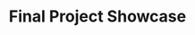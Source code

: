 ---
layout: project-showcase
title: Final Project Showcase
nav_order: 2
permalink: /project-showcase/
sections:
    - name: "60"
      time: "Thursday, 4-5PM"
      ta: "Katherine"
      teams:
          - title: "Recipea"
            description: "How to find recipes based on the ingredients you already have in your kitchen."
            report: "https://github.com/R-e-c-i-p-e-a/recipeaApp/blob/project_8/README.md"
            prototype: "https://r-e-c-i-p-e-a.github.io/recipeaApp/"
            image_url: "https://github.com/R-e-c-i-p-e-a/recipeaApp/raw/project_8/img/RecipeaLogo.png"
          - title: "Art Access"
            description: "A web-based platform that utilizes the Art Institute of Chicago’s new public API to display artworks based on a number of configurable parameters."
            report: "https://github.com/ArtAccess/AIC/blob/master/README.md"
            prototype: "https://artaccess.github.io/AIC/"
            image_url: "https://dimg.donga.com/egc/CDB/ENGLISH/Article/15/13/29/55/1513295535487.jpg"
    - name: "61"
      time: "Thursday, 3-4PM"
      ta: "Makenna"
      teams:
          - title: "Swole"
            description: "Helping people to create nutritionally balanced meal plans to reach their fitness goals."
            team_members: "Leonard Liu, Yav Todorov, Marcel Bonnici"
            report: "https://github.com/HCI330-Project/diet/blob/master/README.md"
            prototype: "http://www.swole.io/"
            image_url: "/winter2020/assets/images/final-projects/swole.png"
          - title: "Reflections"
            team_members: "Hakan Dingenc, Juan Solera, Paulina Tarasul, Fiona Worsfold"
            description: "Helping people to actively and effectively practice self-reflection"
            report: "https://github.com/CS-330-Reflections/Reflections-Project-Winter-2020/blob/master/README.md"
            prototype: "https://cs-330-reflections.github.io/Reflections-Project-Winter-2020/login.html"
            image_url: "/winter2020/assets/images/final-projects/reflections_61.png"
          - title: "GoLocal"
            team_members: "Kiara McNulty, Wes Donnell, Alan Xue" 
            description: "When people travel, it can be difficult to separate touristy information or information advertised by large corporations from knowledge about authentic experiences from local experts. GoLocal helps people find the very best places to visit, curated by locals."
            report: "https://github.com/cs-330-GoLocal/go-local/blob/master/README.md"
            prototype: "https://cs-330-golocal.github.io/go-local/login.html"
            image_url: "/winter2020/assets/images/final-projects/golocal.png"
            slides_url: "https://docs.google.com/presentation/d/1ulCwYxVAx9Jv_H9rn3Y1evIgxDbUQxxFxC9IXVMgBUM/edit"
          - title: "for thought"
            team_members: "Annika de Vogel, Jules Gilligan, Braden Svoboda, Julia Odden"
            description: "Guiding people through daily self-reflection with a simple, attractive, easy-to-use app."
            report: "https://github.com/scribblegeeks/journaling101/blob/project_8/README.md"
            prototype: "https://scribblegeeks.github.io/journaling101/"
            slides_url: "https://docs.google.com/presentation/d/1VVNZcHDX6ldcpGQA-JgmgnrY_4rb-BNv0N0ypOfo4sk/edit"
            image_url: "/winter2020/assets/images/final-projects/for-thought.png"
          - title: "Buy Better (Ethical Consumption)"
            description: "Because there is a lack of transparency regarding company ethics and subsequent environmental impacts of their products, Buy Better allows users to shop more ethically, drawing on information and ratings  from several environmental and rating groups. Buy Better makes this information more easily navigable and digestible."
            team_members: "Adviti Atluri, Jackson Schuster, Jenni Hutson, Andre Norton"
            report: "https://github.com/HCI330EthicalConsumption/EthCon"
            prototype: "https://hci330ethicalconsumption.github.io/EthCon/"
            image_url: "https://github.com/HCI330EthicalConsumption/EthCon/raw/master/searchresult.png"
    - name: "62"
      time: "Thursday, 2-3PM"
      ta: "Cooper"
      teams:
          - title: "Brutus.nu (Course Planner)"
            team_members: "Aavi Deora, Spencer Fitch, Caedon Hsieh, Kyle Hwang"
            description: "The goal of Brutus.nu is to provide a concise tool that streamlines the course registration process. In developing our design concept, we wanted to implement the ability to select and display courses in a visual calendar representation like serif.nu while also providing additional information about prerequisites, typical course order, and CTEC course evaluations. We intended the website to act as a digital advisor, offering students personalized resources to find the best course options for an upcoming quarter in a given subject or field based on what prerequisites they have satisfied already."
            report: "https://github.com/CS330schedule/course-planner/blob/master/README.md"
            prototype: "https://cs330schedule.github.io/course-planner/"
            image_url: "https://github.com/CS330schedule/course-planner/blob/master/ReportImages/login.PNG?raw=true"
          - title: "DONAT.IO"
            team_members: "Erol Bulun, Archit Chopra, Jason Friedman, Romir Hysko, Aaron Kim"
            description: "Our goal was to create a platform that allows users to browse NGO's (their mission statements, metrics, etc.) and adequately compare them to determine which one they will donate to. While we allow users to donate on our site, we also want our platform to help spread awareness about the work these NGOs do through the information that we provide."
            report: "https://github.com/RomirH/Donations/blob/project_8/README.md"
            prototype: "https://architc.github.io/"
            image_url: "https://github.com/RomirH/Donations/raw/project_8/Images/Task1Step1.png"
          - title: "El-Care"
            team_members: "Olivier Gabison, Isaiah Jones, Jenna Jubeir, Tiffany Lau, Emily Weintraub"
            description: "Helping caregivers to care for elder adults: assisting people who are trying to juggle their career and social lives  while also taking care of parents or even grandparents. A quick message-response check-in system can help ease some of these stresses."
            report: "https://github.com/Elcare-Team/Elcare-/blob/project_8/README.md"
            image_url: "/winter2020/assets/images/final-projects/el-care.png"
          - title: "Finding Classmates"
            team_members: "Dylan Clausen, Alexandra Gold, Abby Heath, Connor Mitchell, Monica Oleski"
            description: "Facilitating study group and partner formation in courses where students may not know anyone in the class."
            report: "https://github.com/StudyPartners330/StudyPartnersProgram/blob/master/README.md"
            image_url: "/winter2020/assets/images/final-projects/matches.png"
            prototype: "https://studypartners330.github.io/StudyPartnersProgram/index.html"
    - name: "64"
      time: "Fridays, 12-1PM"
      ta: "Emmy & Gabrielle"
      teams:
          - title: "City Commute"
            team_members: "Rohan Balakrishna, Jack Freilich, Hidde Verholt"
            description: "Helping commuters consider their transportation options (transit, Uber, biking, etc., given everyday constraints (weather, time, money)."
            report: "https://github.com/CityCommute/CityCommute"
            prototype: "https://citycommute.github.io/CityCommute/"
            image_url: "/winter2020/assets/images/final-projects/city-commute.png"
          - title: "sharity.io"
            team_members: "Connor Pan, Aura Ulloa Ordonez, Xuan Zhang"
            description: "sharity.io aims to help resolve this struggle by creating a better communication platform between individuals and their nearby charities. By resolving this issue, people in need will have a greater chance of receiving the items and services they need from these nonprofits. Community building can also grow from having locals become more involved with nearby nonprofits."
            report: "https://github.com/HCI-Charity-Team/charity-site/blob/master/README.md"
            prototype: "https://hci-charity-team.github.io/charity-site/"
            image_url: "https://hci-charity-team.github.io/charity-site/images/logo.png"
          - title: "Food Finder"
            team_members: "Henry Raeder, Ellen Wade, Sharon Wong"
            description: "Food Finder combines the logistical part of Google Maps with the social side of foodfriends. Ideally, users should be able to input their addresses and get suggestions for restaurants near both of them. They would also be able to filter options by distance, price, and cuisine."
            report: "https://github.com/food-finders/food-finders.github.io/blob/master/README.md"
            prototype: "https://food-finders.github.io/"
            image_url: "/winter2020/assets/images/final-projects/food-finder.png"
          - title: "Mental Health App"
            team_members: "Kenneth Fu, Russell MacQuarrie, Grace Wainaina, Ze Feng Zhu"
            description: "Helping students maintain positive mental health through journaling, mood tracking, and self reflection."
            report: "https://github.com/keivory/COMP_SCI_330/blob/master/README.md"
            prototype: "https://keivory.github.io/COMP_SCI_330/index.html"
            image_url: "/winter2020/assets/images/final-projects/mood-tracking-64.png"
          - title: "Time.Off"
            team_members: "Caroline Dooley, Margot Dupeyroux, Brendan Lamishaw, Fumi Moriya, Nicole Villalba"
            description: "Time.Off significantly reduces the need for travelers to research and plan activities ahead of time. By providing travelers with an automatic, personalized set of options from which to choose, Time.Off helps them to create an itinerary that best aligns with their needs and preferences."
            report: "https://github.com/Team-Amble/time.off/blob/master/README.md"
            prototype: "https://www.youtube.com/watch?v=374cqGKtul4&feature=youtu.be"
            image_url: "https://github.com/Team-Amble/time.off/raw/master/report_static/image7.png"
    - name: "65"
      time: "Fridays, 2-3PM"
      ta: "Titobi"
      teams:
          - title: "Healthcare"
            team_members: "William Belcher, Olivia Deloney, Ethan Piper, Rhea Ramaiya, Nimesh Tripathi"
            description: "Improving the accessibility of all possible medical information that can be found, helping patients make the best informed decisions regarding their healthcare needs based on preferences including insurance plans (in or out-of-network), distance, price, etc."
            report: "https://github.com/CS-330-Healthcare/healthcare/blob/project_8/README.md"
            prototype: "https://cs-330-healthcare.github.io/healthcare/login.html"
            image_url: "/winter2020/assets/images/final-projects/healthcare.png"
          - title: "Lost 'N Found"
            team_members: "Andrew Chung, Zhen Huang, Weijian Li, Tzu-jui Liu, Shensong Zhai"
            description: "LostNFound aims to connect those who have lost items with other “finders” so that they can easily regain possession of such items. When someone posts a lost item, he or she can include a bounty for finding that item, so that other users will be motivated to find the lost item."
            report: "https://github.com/eecs-330-Lost-and-Found/Prototype/blob/project_8/README.md"
            prototype: "https://hcilogin.firebaseapp.com/"
            image_url: "/winter2020/assets/images/final-projects/item-finder.png"
          - title: "NU Housing"
            team_members: "Itay Golan, Maximilian Kolowrat-Krakowsky, Joshua Levitas, Alex Rhee, Brando Socarras, Ethan Zack"
            description: "Helping NU students find off-campus housing through a centralized website -- containing listings, contact information, and housing amenities. NU Housing will save students countless hours and make the process of finding housing much easier."
            report: "https://github.com/cs330-Housing-Project/housing/blob/project_8/README.md"
            prototype: "https://cs330-housing-project.github.io/housing/"
            image_url: "/winter2020/assets/images/final-projects/nu-housing.png"
          - title: "Better Than Caesar"
            team_members: "Yifeng Chen, Junlin Liu, Radin Marinov, Felix Peng, Xujia Zhang"
            description: "Helping NU students to plan out  classes to take in the future while making sure that their plan fulfills all necessary degree requirements."
            report: "https://github.com/EECS-330-Schedule/Better-Than-Caesar/blob/project_8/README.md"
            prototype: "https://better-than-caesar.firebaseapp.com/"
            image_url: "/winter2020/assets/images/final-projects/better-than-caesar.png"
    - name: "66"
      time: "Thursdays, 4-5PM"
      ta: "Anna"
      teams:
          - title: "Apartment Search"
            team_members: "Damon D'Amico, Andrew Liao"
            description: "Apartment Search helps college students find off-campus housing."
            report: "https://github.com/CS330-Apartment/apartment-search/blob/project_8/README.md"
            slides_url: "https://docs.google.com/presentation/d/1fNRzkwVSqhKZJKmJ2nby82OCAiE4g04JxM7tozVVBaY/edit?usp=sharing"
            prototype: "https://www.youtube.com/watch?v=ZiSBbI2dRlE"
            image_url: "https://raw.githubusercontent.com/CS330-Apartment/apartment-search/project_8/partone.png"
          - title: "New Caesar"
            team_members: "Kerem Guventurk, Alin Hulli, Mason Lin"
            description: "Allowing students to adapt to class availability and look up classes an hassle-free way. New Caesar allows students to create potential schedules by selecting courses based on their major's academic requirement, the course number and name, as well as any major that course belongs to. They can easily see how the courses fit in their schedules and remove/add accordingly. Moreover, they can keep potential courses in their Shopping Cart for future reference."
            report: "https://github.com/cs330section66/course-selection-prototype/blob/project_8/README.md"
            image_url: "https://github.com/cs330section66/course-selection-prototype/raw/project_8/images/searchbyclass.png"
            prototype: "https://cs330section66.github.io/course-selection-prototype/"
          - title: "Finding Tutors"
            team_members: "Shalom Alarape, Yining Chen, Kathryne Tao, Linda Zhang"
            description: "Helping students to: (1) easily find tutoring around campus from other students that have taken those classes before, and (2) offer tutoring services to others in order to make some extra money."
            prototype: "https://www.youtube.com/watch?v=lbH5B8aucbA&feature=youtu.be"
            image_url: "/winter2020/assets/images/final-projects/tutor-search.png"
          - title: "Language Learning"
            team_members: "Ah Hyun Kim, Kevin Lee, Katherine Liu, Quinn Shim"
            description: "Helping non-native English speakers to feel confident engaging in casual conversations and keep up with slang/ever-evolving cultural references."
            report: "https://github.com/CS-330-Language-Learning/language-learning/blob/project_8/README.md"
            prototype: "https://cs-330-language-learning.github.io/language-learning/login.html"
            image_url: "/winter2020/assets/images/final-projects/language-learning.png"
    - name: "69"
      time: "Fridays, 1-2PM"
      ta: "Drew & Kieran"
      teams:
          - title: "Sweather"
            team_members: "Liam Braddock, Jeff Lau, Brian Sui, Ian Wu"
            description: "Sweather helps you to figure out what you want to wear, based on: (1) the personal style you want to express, (2) what you will be doing, and (3) the weather throughout the day."
            prototype: "https://www.youtube.com/watch?v=Mg3_QXyEeEE&feature=youtu.be"
            image_url: "/winter2020/assets/images/final-projects/sweather.png"
          - title: "Bloom"
            team_members: "Joey Yang & Team"
            description: "Bloom tracks your habits over time, helping you to identify the ways in which certain habits can negatively impact your life. In addition to this, it encourages your to set realistic and timely goals in order to replace their old habits with better ones."
            report: "https://github.com/330Flower/BuildAFlower/blob/project_8/README.md"
            prototype: "https://330flower.github.io/BuildAFlower/"
            image_url: "https://github.com/330Flower/BuildAFlower/raw/project_8/images/image1.png"
          - title: "Happy Jar"
            team_members: "Peter Zhong & Team"
            description: "Happy Jar helps people to reflect on how they feel, why they feel the way they feel, and visualize their emotional states over time and via artistic bubble charts of concepts and experiences."
            report: "https://github.com/Peter-and-the-Gals/happyjar/blob/finalsubmission/README.md"
            prototype: "https://peter-and-the-gals.github.io/happyjar/homepage.html"
            video_url: "https://github.com/Peter-and-the-Gals/happyjar/blob/master/Demo.mov?raw=true"
            image_url: "/winter2020/assets/images/final-projects/happy-jar.png"
          - title: "Chore Scheduler"
            team_members: "Anthony Chen, Jonathan Liu, Priya Kini, Sahil Doshi"
            description: "Helping you and your roommates schedule (and do) needed chores."
            report: "https://github.com/EECS-330/Chore-Scheduler/blob/project_8/README.md"
            prototype: "https://eecs-330.github.io/Chore-Scheduler/"
            image_url: "/winter2020/assets/images/final-projects/chore-scheduler.png"
          - title: "Happy Appy: An App for Happiness"
            team_members: "Trisha Casper & Team"
            description: "Happy Appy is a website that helps users become happier by allowing them to log daily reflections that focus on the good in their lives, track their progress over time, connect with friends to create a supportive social network, find outside resources to educate them on healthy coping or find professional help, and a place to see positive content that can help them feel better."
            report: "https://github.com/Happy-Appy-An-App-For-Happiness/Happy-Appy/blob/project_8/README.md"
            prototype: "https://happy-appy-an-app-for-happiness.github.io/Happy-Appy/"
            image_url: "/winter2020/assets/images/final-projects/happy-appy.png"
          - title: "Elate"
            team_members: "Sanath Angalakudati, Zaddeen Benaissa, Shivang Pant and Kevin Wu"
            description: "Remembering the good times through journaling and goal setting."
            report: "https://github.com/HCI330-BMP/elate/blob/master/README.md"
            prototype: "https://hci330-bmp.github.io/elate/"
            image_url: "/winter2020/assets/images/final-projects/elate.png"
            

            
    - name: "70"
      time: "Thursdays, 1-2PM"
      ta: "Calypso"
      teams:
          - title: "Tabletop Game Assistant"
            team_members: "Andrew Bridgeman, Michael Li, Brendan Ward"
            description: "Tabletop Game Assistant allows players to display information found in Dungeons & Dragons Fifth Edition to a single virtual notepad, for the player's convenience."
            report: "https://github.com/330-Team/Tabletop-Project/blob/project_8/README.md"
            prototype: "https://330-team.github.io/Tabletop-Project/signup.html"
            slides_url: "https://docs.google.com/presentation/d/1kA1hvkFtNtn-hT3eDk35us5FDS_yDcJKxqMq84gUsgM/edit#slide=id.p"
            image_url: "https://github.com/330-Team/Tabletop-Project/raw/project_8/notepad.png"
          - title: "Teco"
            team_members: " Olivia Gallager, Taehun Kim, Wilson Wong, Jingya Xun"
            description: "Helping people lower their carbon footprint via their purchasing choices."
            report: "https://github.com/CS330HCI/Group1/blob/project_8/README.md"
            image_url: "https://github.com/CS330HCI/Group1/raw/project_8/readme_img/search_buns.jpeg"
          - title: "Jot"
            team_members: "Daniel Hernandez, May Li, Alex Malavet, Margot Sobota, James White"
            description: "Fostering mental health and wellness through journaling, reflection, and enhanced therapist-patient communication."
            report: "https://github.com/jot-hci/jot/blob/project_8/README.md"
            prototype: "https://www.youtube.com/watch?v=wQyG1CM_Zgs&feature=youtu.be"
            image_url: "https://raw.githubusercontent.com/jot-hci/jot/project_8/images/jot-logo.png"
          - title: "Build"
            team_members: " Caroline Christensen, Elijah Flomen, Spencer Levitt, Matt Restieri"
            description: "The easiest way to split checks with friends!"
            report: "https://github.com/HCI-Build/build-app/blob/project_8/README.md"
            prototype: "https://hci-build.github.io/build-app/"
            image_url: "/winter2020/assets/images/final-projects/build.png"
---